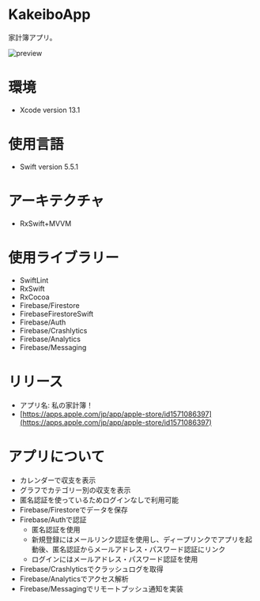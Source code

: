 # KakeiboApp
家計簿アプリ。　　

![preview](https://user-images.githubusercontent.com/82946608/141708670-5c5ec81f-c967-4106-ac00-200b330cde7f.gif)

# 環境
- Xcode version 13.1 

# 使用言語
- Swift version 5.5.1

# アーキテクチャ
- RxSwift+MVVM

# 使用ライブラリー
- SwiftLint
- RxSwift
- RxCocoa
- Firebase/Firestore
- FirebaseFirestoreSwift
- Firebase/Auth
- Firebase/Crashlytics
- Firebase/Analytics
- Firebase/Messaging

# リリース
- アプリ名: 私の家計簿！
- [https://apps.apple.com/jp/app/apple-store/id1571086397](https://apps.apple.com/jp/app/apple-store/id1571086397)

# アプリについて
- カレンダーで収支を表示
- グラフでカテゴリー別の収支を表示
- 匿名認証を使っているためログインなしで利用可能
- Firebase/Firestoreでデータを保存
- Firebase/Authで認証
  - 匿名認証を使用
  - 新規登録にはメールリンク認証を使用し、ディープリンクでアプリを起動後、匿名認証からメールアドレス・パスワード認証にリンク
  - ログインにはメールアドレス・パスワード認証を使用
- Firebase/Crashlyticsでクラッシュログを取得
- Firebase/Analyticsでアクセス解析
- Firebase/Messagingでリモートプッシュ通知を実装

